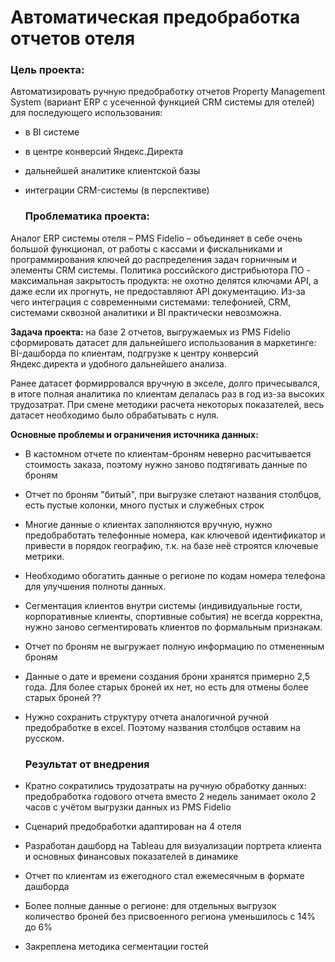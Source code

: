 # Автоматическая предобработка отчетов отеля

### Цель проекта:
Автоматизировать ручную предобработку отчетов Property Management System (вариант ERP с усеченной функцией CRM системы для отелей) для последующего использования:
- в BI системе
- в центре конверсий Яндекс.Директа
- дальнейшей аналитике клиентской базы
- интеграции CRM-системы (в перспективе)

  ### Проблематика проекта:

Аналог ERP системы отеля – PMS Fidelio – объединяет в себе очень большой функционал, от работы с кассами и фискальниками и программирования ключей до распределения задач горничным и элементы CRM системы. Политика российского дистрибьютора ПО - максимальная закрытость продукта: не охотно делятся ключами API, а даже если их прогнуть, не предоставляют API документацию. Из-за чего интеграция с современными системами: телефонией, CRM, системами сквозной аналитики и BI практически невозможна.

**Задача проекта:** на базе 2 отчетов, выгружаемых из PMS Fidelio сформировать датасет для дальнейшего использования в маркетинге: BI-дашборда по клиентам, подгрузке к центру конверсий Яндекс.директа и удобного дальнейшего анализа.

Ранее датасет формирровался вручную в экселе, долго причесывался, в итоге полная аналитика по клиентам делалась раз в год из-за высоких трудозатрат. При смене методики расчета некоторых показателей, весь датасет необходимо было обрабатывать с нуля.

**Основные проблемы и ограничения источника данных:**
- В кастомном отчете по клиентам-броням неверно расчитывается стоимость заказа, поэтому нужно заново подтягивать данные по броням
- Отчет по броням "битый", при выгрузке слетают названия столбцов, есть пустые колонки, много пустых и служебных строк
- Многие данные о клиентах заполняются вручную, нужно предобработать телефонные номера, как ключевой идентификатор и привести в порядок географию, т.к. на базе неё строятся ключевые метрики.
- Необходимо обогатить данные о регионе по кодам номера телефона для улучшения полноты данных.
- Сегментация клиентов внутри системы (индивидуальные гости, корпоративные клиенты, спортивные события) не всегда корректна, нужно заново сегментировать клиентов по формальным признакам.
- Отчет по броням не выгружает полную информацию по отмененным броням
- Данные о дате и времени создания брони хранятся примерно 2,5 года. Для более старых броней их нет, но есть для отмены более старых броней ??
- Нужно сохранить структуру отчета аналогичной ручной предобработке в excel. Поэтому названия столбцов оставим на русском.

  ### Результат от внедрения
- Кратно сократились трудозатраты на ручную обработку данных: предобработка годового отчета вместо 2 недель занимает около 2 часов с учётом выгрузки данных из PMS Fidelio
- Сценарий предобработки адаптирован на 4 отеля
- Разработан дашборд на Tableau для визуализации портрета клиента и основных финансовых показателей в динамике
- Отчет по клиентам из ежегодного стал ежемесячным в формате дашборда
- Более полные данные о регионе: для отдельных выгрузок количество броней без присвоенного региона уменьшилось с 14% до 6%
- Закреплена методика сегментации гостей
